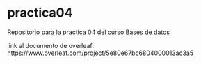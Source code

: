 # practica04
Repositorio para la practica 04 del curso Bases de datos


link al documento de overleaf: https://www.overleaf.com/project/5e80e67bc6804000013ac3a5
